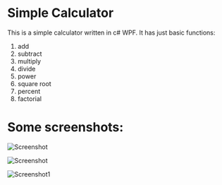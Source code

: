 # Simple Calculator
This is a simple calculator written in c# WPF. It has just basic functions: 
  1. add
  2. subtract
  3. multiply
  4. divide
  5. power
  6. square root
  7. percent
  8. factorial
# Some screenshots:
![Screenshot](https://github.com/davydtovstyj/Simple-Calculator/assets/122681484/8075cc40-c6c6-49d2-bddc-b639e681af3b)
 
![Screenshot](https://github.com/davydtovstyj/Simple-Calculator/assets/122681484/ce0a9752-babd-4f6c-b412-1bad755b4240)
 
![Screenshot1](https://github.com/davydtovstyj/Simple-Calculator/assets/122681484/9efdb6b3-361e-4da2-9dd7-dc554dc15468)
